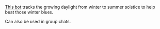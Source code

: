 [This bot]([url](https://t.me/DayIncreaseBot)) tracks the growing daylight from winter to summer solstice to help beat those winter blues.

Can also be used in group chats.
